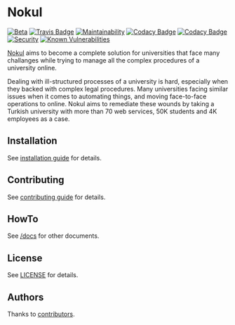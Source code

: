 # Nokul

[![Beta](https://omu.sh/assets/badge/beta.svg)](https://omu.sh "BAUM Beta")
[![Travis Badge](https://travis-ci.com/omu/nokul.svg?branch=master)](https://travis-ci.com/omu/nokul)
[![Maintainability](https://api.codeclimate.com/v1/badges/2d5a71c2587efbf29a7f/maintainability)](https://codeclimate.com/github/omu/nokul/maintainability)
[![Codacy Badge](https://api.codacy.com/project/badge/Grade/06aecaa466ee4731aba08dbee43d74eb)](https://www.codacy.com?utm_source=github.com&amp;utm_medium=referral&amp;utm_content=omu/nokul&amp;utm_campaign=Badge_Grade)
[![Codacy Badge](https://api.codacy.com/project/badge/Coverage/06aecaa466ee4731aba08dbee43d74eb)](https://www.codacy.com?utm_source=github.com&utm_medium=referral&utm_content=omu/nokul&utm_campaign=Badge_Coverage)
[![Security](https://hakiri.io/projects/cf546402fb7117/stacks/622121c74c17f4/622121c74c17f4.svg?repo_token=xo-yGdqDKXvCf-jypXd-)](https://hakiri.io/projects/cf546402fb7117/stacks/622121c74c17f4/shield)
 [![Known Vulnerabilities](https://snyk.io/test/github/omu/nokul/badge.svg)](https://snyk.io/test/github/omu/nokul)


[Nokul](https://github.com/omu/nokul) aims to become a complete solution for universities that face many challanges while trying to manage all the complex procedures of a university online.

Dealing with ill-structured processes of a university is hard, especially when they backed with complex legal procedures. Many universities facing similar issues when it comes to automating things, and moving face-to-face operations to online. Nokul aims to remediate these wounds by taking a Turkish university with more than 70 web services, 50K students and 4K employees as a case.

## Installation

See [installation guide](/doc/development/installation.md) for details.

## Contributing

See [contributing guide](/.github/CONTRIBUTING.md) for details.

## HowTo

See [/docs](/doc) for other documents.

## License

See [LICENSE](LICENSE.md) for details.

## Authors

Thanks to [contributors](https://github.com/omu/nokul/graphs/contributors).
